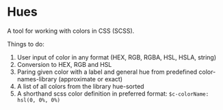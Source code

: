 # Hues

A tool for working with colors in CSS (SCSS).

Things to do:

1. User input of color in any format (HEX, RGB, RGBA, HSL, HSLA, string)
2. Conversion to HEX, RGB and HSL
3. Paring given color with a label and general hue from predefined color-names-library (approximate or exact)
4. A list of all colors from the library hue-sorted
5. A shorthand scss color definition in preferred format: `$c-colorName: hsl(0, 0%, 0%)`
